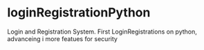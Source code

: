 # loginRegistrationPython
Login and Registration System. First  LoginRegistrations on python, advanceing i more featues for security

